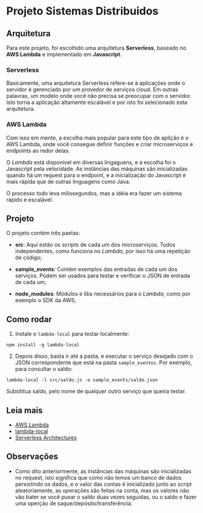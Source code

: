 # Projeto Sistemas Distribuidos


## Arquitetura

Para este projeto, foi escolhido uma arquitetura **Serverless**, baseado no **AWS Lambda** e implementado em **Javascript**.

### Serverless

Basicamente, uma arquitetura Serverless refere-se à aplicações onde o servidor é gerenciado por um provedor de serviços cloud. Em outras palavras, um modelo onde você não precisa se preocupar com o servidor. Isto torna a aplicação altamente escalável e por isto foi selecionado esta arquitetura.


### AWS Lambda

Com isso em mente, a escolha mais popular para este tipo de aplição é o AWS Lambda, onde você consegue definir funções e criar microserviços e endpoints ao redor delas.

O *Lambda* está disponível em diversas lingaguens, e a escolha foi o Javascript pela velocidade. As instâncias das máquinas são inicializadas quando há um request para o endpoint, e a inicialização do Javascript é mais rápida que de outras linguagens como Java. 

O processo todo leva milissegundos, mas a idéia era fazer um sistema rápido e escalável.


## Projeto

O projeto contém três pastas:

- **src**: Aqui estão os scripts de cada um dos microserviços. Todos independentes, como funciona no *Lambda*, por isso há uma repetição de código;

- **sample_events**: Contém exemplos das entradas de cada um dos serviços. Podem ser usados para testar e verificar o JSON de entrada de cada um;

- **node_modules**: Módulos e libs necessários para o *Lambda*, como por exemplo o SDK da AWS;


## Como rodar

1. Instale o ``lambda-local`` para testar localmente:
```
npm install -g lambda-local
```

2. Depois disso, basta ir até a pasta, e executar o serviço desejado com o JSON correspondente que está na pasta ``sample_eventes``. Por exemplo, para consultar o saldo:
```
lambda-local -l src/saldo.js -e sample_events/saldo.json
```
Subsititua saldo, pelo nome de qualquer outro serviço que queira testar.


## Leia mais

- [AWS Lambda](https://aws.amazon.com/pt/lambda/)
- [lambda-local](https://www.npmjs.com/package/lambda-local)
- [Serverless Architectures](https://martinfowler.com/articles/serverless.html)


## Observações

- Como dito anteriormente, as instâncias das máquinas são inicializadas no request, isto significa que como não temos um banco de dados persistindo os dados, e o valor das contas é inicializado junto ao script aleatoriamente, as operações são feitas na conta, mas os valores não vão bater se você puxar o saldo duas vezes seguidas, ou o saldo e fazer uma operção de saque/depósito/transferência.
